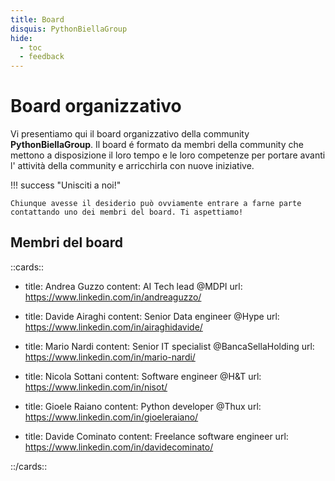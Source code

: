 ```yaml
---
title: Board
disquis: PythonBiellaGroup
hide:
  - toc
  - feedback
---
```


# Board organizzativo

Vi presentiamo qui il board organizzativo della community **PythonBiellaGroup**. Il board é formato da membri della community che mettono a disposizione il loro tempo e le loro competenze per portare avanti l' attività della community e arricchirla con nuove iniziative.


!!! success "Unisciti a noi!"

    Chiunque avesse il desiderio può ovviamente entrare a farne parte contattando uno dei membri del board. Ti aspettiamo!

## Membri del board

::cards::

- title: Andrea Guzzo
  content: AI Tech lead @MDPI
  url: https://www.linkedin.com/in/andreaguzzo/

- title: Davide Airaghi
  content: Senior Data engineer @Hype
  url: https://www.linkedin.com/in/airaghidavide/

- title: Mario Nardi
  content: Senior IT specialist @BancaSellaHolding
  url: https://www.linkedin.com/in/mario-nardi/

- title: Nicola Sottani
  content: Software engineer @H&T
  url: https://www.linkedin.com/in/nisot/

- title: Gioele Raiano
  content: Python developer @Thux
  url: https://www.linkedin.com/in/gioeleraiano/

- title: Davide Cominato
  content: Freelance software engineer
  url: https://www.linkedin.com/in/davidecominato/

::/cards::
